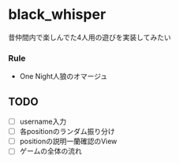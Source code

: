# black_whisper
昔仲間内で楽しんでた4人用の遊びを実装してみたい

### Rule
- One Night人狼のオマージュ


## TODO
- [ ] username入力
- [ ] 各positionのランダム振り分け
- [ ] positionの説明一蘭確認のView
- [ ] ゲームの全体の流れ
